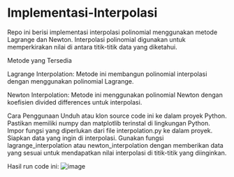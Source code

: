 # Implementasi-Interpolasi
 
Repo ini berisi implementasi interpolasi polinomial menggunakan metode Lagrange dan Newton. Interpolasi polinomial digunakan untuk memperkirakan nilai di antara titik-titik data yang diketahui.

Metode yang Tersedia

Lagrange Interpolation: Metode ini membangun polinomial interpolasi dengan menggunakan polinomial Lagrange.

Newton Interpolation: Metode ini menggunakan polinomial Newton dengan koefisien divided differences untuk interpolasi.

Cara Penggunaan
Unduh atau klon source code ini ke dalam proyek Python.
Pastikan memiliki numpy dan matplotlib terinstal di lingkungan Python.
Impor fungsi yang diperlukan dari file interpolation.py ke dalam proyek.
Siapkan data yang ingin di interpolasi.
Gunakan fungsi lagrange_interpolation atau newton_interpolation dengan memberikan data yang sesuai untuk mendapatkan nilai interpolasi di titik-titik yang diinginkan.

Hasil run code ini:
![image](https://github.com/Faasky/Implementasi-Interpolasi/assets/129671112/5495bd6b-4ae5-467d-9a9d-dff9f29c0f33)
